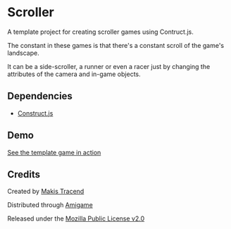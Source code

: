 # Scroller

A template project for creating scroller games using Contruct.js.

The constant in these games is that there's a constant scroll of the game's landscape.

It can be a side-scroller, a runner or even a racer just by changing the attributes of the camera and in-game objects.

## Dependencies

* [Construct.js](http://github.com/makesites/construct)

## Demo

[See the template game in action](http://rawgithub.com/amigame/scroller/master/index.html)


## Credits

Created by [Makis Tracend](http://github.com/tracend)

Distributed through [Amigame](http://amigame.co)

Released under the [Mozilla Public License v2.0](https://www.mozilla.org/MPL/2.0/)
